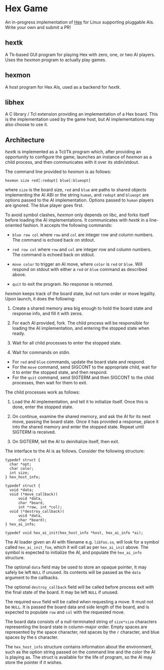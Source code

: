 Hex Game
========

An in-progress implementation of
[Hex](https://en.wikipedia.org/wiki/Hex_(board_game)) for Linux supporting
pluggable AIs. Write your own and submit a PR!


hextk
-----

A Tk-based GUI program for playing Hex with zero, one, or two AI players. Uses
the *hexmon* program to actually play games.


hexmon
------

A host program for Hex AIs, used as a backend for *hextk*.


libhex
------

A C library / Tcl extension providing an implementation of a Hex board. This is
the implementation used by the game host, but AI implementations may also choose
to use it.


Architecture
------------

*hextk* is implemented as a Tcl/Tk program which, after providing an opportunity
to configure the game, launches an instance of *hexmon* as a child process, and
then communicates with it over its stdin/stdout.

The command line provided to *hexmon* is as follows:

    hexmon size red[:redopt] blue[:blueopt]

where `size` is the board size, `red` and `blue` are paths to shared objects
implementing the AI ABI or the string `human`, and `redopt` and `blueopt` are
options passed to the AI implementation. Options passed to `human` players are
ignored. The blue player goes first.

To avoid symbol clashes, *hexmon* only depends on libc, and forks itself before
loading the AI implementations. It communicates with *hextk* in a line-oriented
fashion. It accepts the following commands:

 - `blue row col` where `row` and `col` are integer row and column numbers. The
   command is echoed back on stdout.
   
 - `red row col` where `row` and `col` are integer row and column numbers. The
   command is echoed back on stdout.
      
 - `move color` to trigger an AI move, where `color` is `red` or `blue`. Will
   respond on stdout with either a `red` or `blue` command as described above.
    
 - `quit` to exit the program. No response is returned.
    
*hexmon* keeps track of the board state, but not turn order or move legality.
Upon launch, it does the following:

 1. Create a shared memory area big enough to hold the board state and response
    info, and fill it with zeros.

 2. For each AI provided, fork. The child process will be responsible for
    loading the AI implementation, and entering the stopped state when ready.
    
 3. Wait for all child processes to enter the stopped state.

 4. Wait for commands on stdin.
   - For `red` and `blue` commands, update the board state and respond.
   - For the `move` command, send SIGCONT to the appropriate child, wait
     for it to enter the stopped state, and then respond.
   - For the `quit` command, send SIGTERM and then SIGCONT to the child
     processes, then wait for them to exit.
     
The child processes work as follows:

 1. Load the AI implementation, and tell it to initialize itself. Once this is
    done, enter the stopped state.
    
 2. On continue, examine the shared memory, and ask the AI for its next move,
    passing the board state. Once it has provided a response, place it into the
    shared memory and enter the stopped state. Repeat until SIGTERM is received.
    
 3. On SIGTERM, tell the AI to deinitialize itself, then exit.
 

The interface to the AI is as follows. Consider the following structure:

    typedef struct {
      char *opt;
      char color;
      int size;
    } hex_host_info;

    typedef struct {
      void *data;
      void (*move_callback)(
          void *data,
          char *board,
          int *row, int *col);
      void (*destroy_callback)(
          void *data,
          char *board);
    } hex_ai_info;
    
    typedef void hex_ai_init(hex_host_info *host, hex_ai_info *ai);

The AI loader given an AI with filename e.g. `libfoo.so`, will look for a symbol
called `hex_ai_init_foo`, which it will call as per `hex_ai_init` above. The
symbol is expected to initialize the AI, and populate the `hex_ai_info`
structure. 

The optional `data` field may be used to store an opaque pointer, It may safely
be left `NULL` if unused. Its contents will be passed as the `data` argument to
the callbacks.

The optional `destroy_callback` field will be called before process exit with
the final state of the board. It may be left `NULL` if unused.

The required `move` field will be called when requesting a move. It must not be
`NULL`. It is passed the board data and side length of the board, and is
expected to populate `row` and `col` with the requested move.

The board data consists of a null-terminated string of `size*size` characters
representing the board state in column-major order. Empty spaces are represented
by the space character, red spaces by the `r` character, and blue spaces by the
`b` character.

The `hex_host_info` structure contains information about the environment, such
as the option string passed on the command line and the color the AI is playing
as. The struct is available for the life of program, so the AI may store the
pointer if it wishes.
